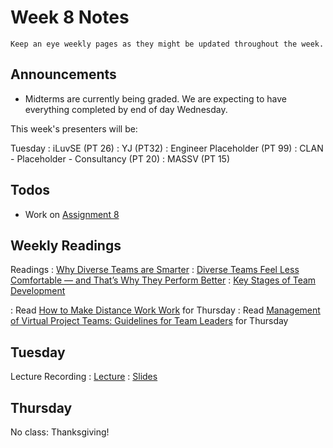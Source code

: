 
# Week 8 Notes

```{note}
Keep an eye weekly pages as they might be updated throughout the week.
```

## Announcements

* Midterms are currently being graded. We are expecting to have everything completed by end of day Wednesday.

This week's presenters will be:

Tuesday
: iLuvSE (PT 26)
: YJ (PT32)
: Engineer Placeholder (PT 99)
: CLAN - Placeholder - Consultancy (PT 20)
: MASSV (PT 15)

## Todos

* Work on [Assignment 8](a8.md) 

## Weekly Readings

Readings
: <a href="https://canvas.eee.uci.edu/courses/56031/files/folder/Readings?preview=23882420">Why Diverse Teams are Smarter</a> 
: <a href="https://canvas.eee.uci.edu/courses/56031/files/folder/Readings?preview=23882419">Diverse Teams Feel Less Comfortable — and That’s Why They Perform Better</a> 
: <a href="https://canvas.eee.uci.edu/courses/56031/files/folder/Readings?preview=23882417">Key Stages of Team Development</a> 

: Read <a href="../resources/Olson and Olson How to make distance work work.pdf">How to Make Distance Work Work</a> for Thursday
: Read <a href="../resources/Beranek et al. Management of Virtual Project Teams_ Guidelines for Team Leaders.pdf">Management of Virtual Project Teams: Guidelines for Team Leaders</a> for Thursday


## Tuesday

Lecture Recording
: [Lecture](https://uci.yuja.com/V/Video?v=9180711&node=39306927&a=194322748&autoplay=1)
: [Slides](https://docs.google.com/presentation/d/1pSaSOweM4SkdSwDrN0xacVMPJNLWCNlC3MHyCxgK59I/edit?usp=sharing)

## Thursday

No class: Thanksgiving!
